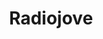 ---
title: 'Radiojove'
description: 'The Radiojove monitors the storms of Jupiter, Solar acivity and the galactic background.'
group: 'Physics and Astronomy Club'
image: ['paac_radiojove1.png','paac_radiojove2.png']

---